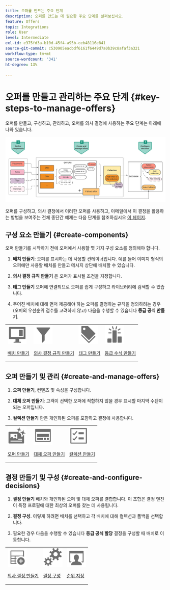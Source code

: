 ```yaml
---
title: 오퍼를 만드는 주요 단계
description: 오퍼를 만드는 데 필요한 주요 단계를 살펴보십시오.
feature: Offers
topic: Integrations
role: User
level: Intermediate
exl-id: e375fd3a-b10d-45f4-a95b-ceb48116e841
source-git-commit: c530905eacbdf6161f6449d7a0b39c8afaf3a321
workflow-type: tm+mt
source-wordcount: '341'
ht-degree: 13%

---
```


# 오퍼를 만들고 관리하는 주요 단계 {#key-steps-to-manage-offers}

오퍼를 만들고, 구성하고, 관리하고, 오퍼를 의사 결정에 사용하는 주요 단계는 아래에 나와 있습니다.

![](../assets/offer-create-manage-process.png)

오퍼를 구성하고, 의사 결정에서 이러한 오퍼를 사용하고, 이메일에서 이 결정을 활용하는 방법을 보여주는 전체 종단간 예제는 다음 단계를 참조하십시오 [이 페이지](../offers-e2e.md).

## 구성 요소 만들기 {#create-components}

오퍼 만들기를 시작하기 전에 오퍼에서 사용할 몇 가지 구성 요소를 정의해야 합니다.

1. **배치 만들기**: 오퍼를 표시하는 데 사용할 컨테이너입니다. 예를 들어 이미지 형식의 오퍼에만 사용할 배치를 만들고 메시지 상단에 배치할 수 있습니다.

1. **의사 결정 규칙 만들기** 은 오퍼가 표시될 조건을 지정합니다.

1. **태그 만들기** 오퍼에 연결되므로 오퍼를 쉽게 구성하고 라이브러리에 검색할 수 있습니다.

1. 주어진 배치에 대해 먼저 제공해야 하는 오퍼를 결정하는 규칙을 정의하려는 경우(오퍼의 우선순위 점수를 고려하지 않고) 다음을 수행할 수 있습니다 **등급 공식 만들기**.

<table>
<tr>
<td><img src="../../assets/do-not-localize/icon-placement.svg" width="60px"><p><a href="../offer-library/creating-placements.md">배치 만들기</a></p></td>
<td><img src="../../assets/do-not-localize/icon-rules.svg" width="60px"><p><a href="../offer-library/creating-decision-rules.md">의사 결정 규칙 만들기</a></p></td>
<td><img src="../../assets/do-not-localize/icon-tags.svg" width="60px"><p><a href="../offer-library/creating-tags.md">태그 만들기</a></p></td>
<td><img src="../../assets/do-not-localize/icon-ranking.svg" width="60px"><p><a href="../ranking/create-ranking-formulas.md">등급 수식 만들기</a></p></td>
</table>

## 오퍼 만들기 및 관리 {#create-and-manage-offers}

1. **오퍼 만들기**, 컨텐츠 및 속성을 구성합니다.

1. **대체 오퍼 만들기**: 고객이 선택한 오퍼에 적합하지 않을 경우 표시할 마지막 수단이 되는 오퍼입니다.

1. **컬렉션 만들기** 만든 개인화된 오퍼를 포함하고 결정에 사용합니다.

<table>
<tr>
<td><img src="../../assets/do-not-localize/icon-offer.svg" width="60px"><p><a href="../offer-library/creating-personalized-offers.md">오퍼 만들기</a></p></td>
<td><img src="../../assets/do-not-localize/icon-fallback.svg" width="60px"><p><a href="../offer-library/creating-fallback-offers.md">대체 오퍼 만들기</a></p></td>
<td><img src="../../assets/do-not-localize/icon-collection.svg" width="60px"><p><a href="../offer-library/creating-collections.md">컬렉션 만들기</a></p></td></tr>
</table>

## 결정 만들기 및 구성 {#create-and-configure-decisions}

1. **결정 만들기** 배치와 개인화된 오퍼 및 대체 오퍼를 결합합니다. 이 조합은 결정 엔진이 특정 프로필에 대한 최상의 오퍼를 찾는 데 사용됩니다.

1. **결정 구성**. 이렇게 하려면 배치를 선택하고 각 배치에 대해 컬렉션과 폴백을 선택합니다.

1. 필요한 경우 다음을 수행할 수 있습니다 **등급 공식 할당** 결정을 구성할 때 배치로 이동합니다.

<table>
<tr>
<td><img src="../../assets/do-not-localize/icon-decision.svg" width="60px"><p><a href="../offer-activities/create-offer-activities.md">의사 결정 만들기</a></p></td>
<td><img src="../../assets/do-not-localize/icon-configure-decision.svg" width="60px"><p><a href="../offer-activities/create-offer-activities.md#add-offers">결정 구성</a></p></td>
<td><img src="../../assets/do-not-localize/icon-assign-ranking.svg" width="60px"><p><a href="../offer-activities/configure-offer-selection.md#assign-ranking-formula">순위 지정</a></p></td>
</tr>
</table>
